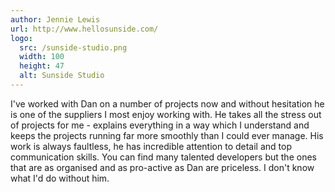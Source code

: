 ```yaml
---
author: Jennie Lewis
url: http://www.hellosunside.com/
logo:
  src: /sunside-studio.png
  width: 100
  height: 47
  alt: Sunside Studio
---
```


I've worked with Dan on a number of projects now and without hesitation he is one of the suppliers I most enjoy working with. He takes all the stress out of projects for me - explains everything in a way which I understand and keeps the projects running far more smoothly than I could ever manage. His work is always faultless, he has incredible attention to detail and top communication skills. You can find many talented developers but the ones that are as organised and as pro-active as Dan are priceless. I don't know what I'd do without him.
